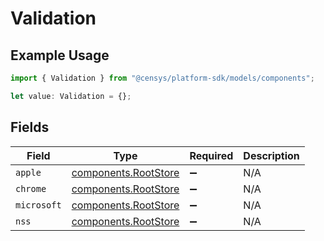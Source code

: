 # Validation

## Example Usage

```typescript
import { Validation } from "@censys/platform-sdk/models/components";

let value: Validation = {};
```

## Fields

| Field                                                        | Type                                                         | Required                                                     | Description                                                  |
| ------------------------------------------------------------ | ------------------------------------------------------------ | ------------------------------------------------------------ | ------------------------------------------------------------ |
| `apple`                                                      | [components.RootStore](../../models/components/rootstore.md) | :heavy_minus_sign:                                           | N/A                                                          |
| `chrome`                                                     | [components.RootStore](../../models/components/rootstore.md) | :heavy_minus_sign:                                           | N/A                                                          |
| `microsoft`                                                  | [components.RootStore](../../models/components/rootstore.md) | :heavy_minus_sign:                                           | N/A                                                          |
| `nss`                                                        | [components.RootStore](../../models/components/rootstore.md) | :heavy_minus_sign:                                           | N/A                                                          |